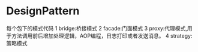 # DesignPattern
每个包下的模式代码
1 bridge:桥接模式
2 facade:门面模式
3 proxy:代理模式,用于方法调用前后增加处理逻辑，AOP编程，日志打印或者发送消息。
4 strategy:策略模式

